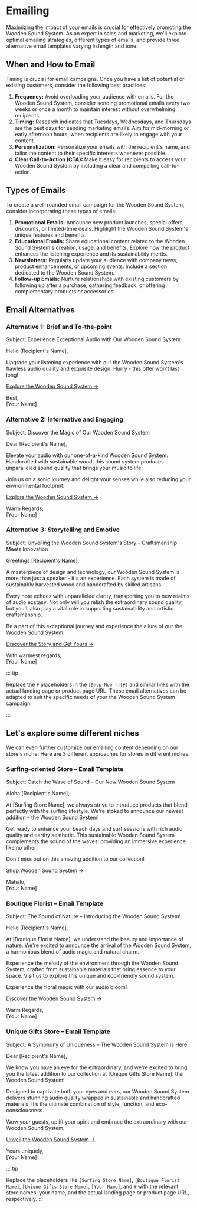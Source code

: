 # Emailing

Maximizing the impact of your emails is crucial for effectively promoting the Wooden Sound System. As an expert in sales and marketing, we'll explore optimal emailing strategies, different types of emails, and provide three alternative email templates varying in length and tone.

## When and How to Email

Timing is crucial for email campaigns. Once you have a list of potential or existing customers, consider the following best practices:

1. **Frequency:** Avoid overloading your audience with emails. For the Wooden Sound System, consider sending promotional emails every two weeks or once a month to maintain interest without overwhelming recipients.
2. **Timing:** Research indicates that Tuesdays, Wednesdays, and Thursdays are the best days for sending marketing emails. Aim for mid-morning or early afternoon hours, when recipients are likely to engage with your content.
3. **Personalization:** Personalize your emails with the recipient's name, and tailor the content to their specific interests whenever possible.
4. **Clear Call-to-Action (CTA):** Make it easy for recipients to access your Wooden Sound System by including a clear and compelling call-to-action.

## Types of Emails

To create a well-rounded email campaign for the Wooden Sound System, consider incorporating these types of emails:

1. **Promotional Emails:** Announce new product launches, special offers, discounts, or limited-time deals. Highlight the Wooden Sound System's unique features and benefits.
2. **Educational Emails:** Share educational content related to the Wooden Sound System's creation, usage, and benefits. Explore how the product enhances the listening experience and its sustainability merits.
3. **Newsletters:** Regularly update your audience with company news, product enhancements, or upcoming events. Include a section dedicated to the Wooden Sound System.
4. **Follow-up Emails:** Nurture relationships with existing customers by following up after a purchase, gathering feedback, or offering complementary products or accessories.

## Email Alternatives

### Alternative 1: Brief and To-the-point

<CopyInfoBox>
<p>
Subject: Experience Exceptional Audio with Our Wooden Sound System

Hello [Recipient's Name],

Upgrade your listening experience with our the Wooden Sound System's flawless audio quality and exquisite design. Hurry - this offer won't last long!

[Explore the Wooden Sound System →](#)

Best,<br>
[Your Name]
</p>
</CopyInfoBox>

### Alternative 2: Informative and Engaging

<CopyInfoBox>
<p>
Subject: Discover the Magic of Our Wooden Sound System <br>

Dear [Recipient's Name],

Elevate your audio with our one-of-a-kind Wooden Sound System. Handcrafted with sustainable wood, this sound system produces unparalleled sound quality that brings your music to life.

Join us on a sonic journey and delight your senses while also reducing your environmental footprint.

[Explore the Wooden Sound System →](#)

Warm Regards,<br>
[Your Name]

</p>
</CopyInfoBox>

### Alternative 3: Storytelling and Emotive

<CopyInfoBox>
<p>
Subject: Unveiling the Wooden Sound System's Story - Craftsmanship Meets Innovation

Greetings [Recipient's Name],

A masterpiece of design and technology, our Wooden Sound System is more than just a speaker - it's an experience. Each system is made of sustainably harvested wood and handcrafted by skilled artisans.

Every note echoes with unparalleled clarity, transporting you to new realms of audio ecstasy. Not only will you relish the extraordinary sound quality, but you'll also play a vital role in supporting sustainability and artistic craftsmanship.

Be a part of this exceptional journey and experience the allure of our the Wooden Sound System.

[Discover the Story and Get Yours →](#)

With warmest regards,<br>
[Your Name]
</p>
</CopyInfoBox>


::: tip

Replace the `#` placeholders in the `[Shop Now →](#)` and similar links with the actual landing page or product page URL. These email alternatives can be adapted to suit the specific needs of your the Wooden Sound System campaign.

:::

## Let's explore some different niches

We can even further customize our emailing content depending on our store's niche. Here are 3 different approaches for stores in different niches.

### Surfing-oriented Store – Email Template
<CopyInfoBox>
<p>
Subject: Catch the Wave of Sound – Our New Wooden Sound System

Aloha [Recipient's Name],

At [Surfing Store Name], we always strive to introduce products that blend perfectly with the surfing lifestyle. We're stoked to announce our newest addition – the Wooden Sound System!

Get ready to enhance your beach days and surf sessions with rich audio quality and earthy aesthetic. This sustainable Wooden Sound System complements the sound of the waves, providing an immersive experience like no other.

Don't miss out on this amazing addition to our collection!

[Shop Wooden Sound System →](#)

Mahalo,<br>
[Your Name]
</p>
</CopyInfoBox>

### Boutique Florist – Email Template
<CopyInfoBox>
<p>

Subject: The Sound of Nature – Introducing the Wooden Sound System!

Hello [Recipient's Name],

At [Boutique Florist Name], we understand the beauty and importance of nature. We're excited to announce the arrival of the Wooden Sound System, a harmonious blend of audio magic and natural charm.

Experience the melody of the environment through the Wooden Sound System, crafted from sustainable materials that bring essence to your space. Visit us to explore this unique and eco-friendly sound system.

Experience the floral magic with our audio bloom!

[Discover the Wooden Sound System →](#)

Warm Regards,<br>
[Your Name]
</p>
</CopyInfoBox>

### Unique Gifts Store – Email Template

<CopyInfoBox>
<p>

Subject: A Symphony of Uniqueness – The Wooden Sound System is Here!

Dear [Recipient's Name],

We know you have an eye for the extraordinary, and we're excited to bring you the latest addition to our collection at [Unique Gifts Store Name]: the Wooden Sound System!

Designed to captivate both your eyes and ears, our Wooden Sound System delivers stunning audio quality wrapped in sustainable and handcrafted materials. It’s the ultimate combination of style, function, and eco-consciousness.

Wow your guests, uplift your spirit and embrace the extraordinary with our Wooden Sound System.

[Unveil the Wooden Sound System →](#)

Yours uniquely,<br>
[Your Name]
</p>
</CopyInfoBox>

::: tip

Replace the placeholders like `[Surfing Store Name]`, `[Boutique Florist Name]`, `[Unique Gifts Store Name]`, `[Your Name]`, and `#` with the relevant store names, your name, and the actual landing page or product page URL, respectively.
:::